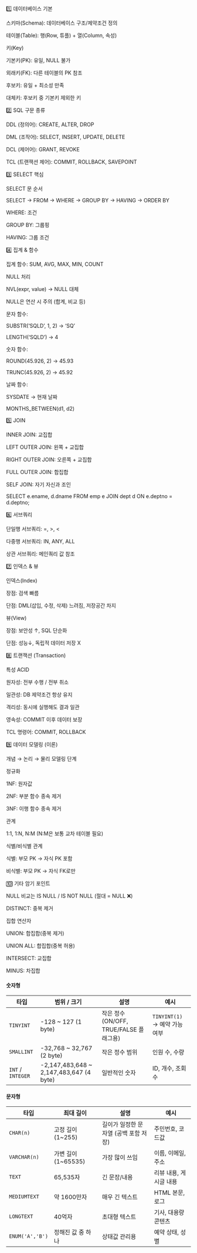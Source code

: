 1️⃣ 데이터베이스 기본

스키마(Schema): 데이터베이스 구조/제약조건 정의

테이블(Table): 행(Row, 튜플) + 열(Column, 속성)

키(Key)

기본키(PK): 유일, NULL 불가

외래키(FK): 다른 테이블의 PK 참조

후보키: 유일 + 최소성 만족

대체키: 후보키 중 기본키 제외한 키

2️⃣ SQL 구문 종류

DDL (정의어): CREATE, ALTER, DROP

DML (조작어): SELECT, INSERT, UPDATE, DELETE

DCL (제어어): GRANT, REVOKE

TCL (트랜잭션 제어): COMMIT, ROLLBACK, SAVEPOINT

3️⃣ SELECT 핵심

SELECT 문 순서

SELECT → FROM → WHERE → GROUP BY → HAVING → ORDER BY

WHERE: 조건

GROUP BY: 그룹핑

HAVING: 그룹 조건

4️⃣ 집계 & 함수

집계 함수: SUM, AVG, MAX, MIN, COUNT

NULL 처리

NVL(expr, value) → NULL 대체

NULL은 연산 시 주의 (합계, 비교 등)

문자 함수:

SUBSTR(‘SQLD’, 1, 2) → ‘SQ’

LENGTH(‘SQLD’) → 4

숫자 함수:

ROUND(45.926, 2) → 45.93

TRUNC(45.926, 2) → 45.92

날짜 함수:

SYSDATE → 현재 날짜

MONTHS_BETWEEN(d1, d2)

5️⃣ JOIN

INNER JOIN: 교집합

LEFT OUTER JOIN: 왼쪽 + 교집합

RIGHT OUTER JOIN: 오른쪽 + 교집합

FULL OUTER JOIN: 합집합

SELF JOIN: 자기 자신과 조인

SELECT e.ename, d.dname
FROM emp e
JOIN dept d ON e.deptno = d.deptno;

6️⃣ 서브쿼리

단일행 서브쿼리: =, >, <

다중행 서브쿼리: IN, ANY, ALL

상관 서브쿼리: 메인쿼리 값 참조

7️⃣ 인덱스 & 뷰

인덱스(Index)

장점: 검색 빠름

단점: DML(삽입, 수정, 삭제) 느려짐, 저장공간 차지

뷰(View)

장점: 보안성 ↑, SQL 단순화

단점: 성능↓, 독립적 데이터 저장 X

8️⃣ 트랜잭션 (Transaction)

특성 ACID

원자성: 전부 수행 / 전부 취소

일관성: DB 제약조건 항상 유지

격리성: 동시에 실행해도 결과 일관

영속성: COMMIT 이후 데이터 보장

TCL 명령어: COMMIT, ROLLBACK

9️⃣ 데이터 모델링 (이론)

개념 → 논리 → 물리 모델링 단계

정규화

1NF: 원자값

2NF: 부분 함수 종속 제거

3NF: 이행 함수 종속 제거

관계

1:1, 1:N, N:M (N:M은 보통 교차 테이블 필요)

식별/비식별 관계

식별: 부모 PK → 자식 PK 포함

비식별: 부모 PK → 자식 FK로만

🔟 기타 암기 포인트

NULL 비교는 IS NULL / IS NOT NULL (절대 = NULL ❌)

DISTINCT: 중복 제거

집합 연산자

UNION: 합집합(중복 제거)

UNION ALL: 합집합(중복 허용)

INTERSECT: 교집합

MINUS: 차집합

<h4> 숫자형 </h4>

| 타입                 | 범위 / 크기                                 | 설명                              | 예시                               |
| ------------------ | --------------------------------------- | ------------------------------- | -------------------------------- |
| `TINYINT`          | -128 ~ 127 (1 byte)                     | 작은 정수 (ON/OFF, TRUE/FALSE 플래그용) | `TINYINT(1)` → 예약 가능 여부          |
| `SMALLINT`         | -32,768 ~ 32,767 (2 byte)               | 작은 정수 범위                        | 인원 수, 수량                         |
| `INT` / `INTEGER`  | -2,147,483,648 ~ 2,147,483,647 (4 byte) | 일반적인 숫자                         | ID, 개수, 조회수                      |

<h4> 문자형 </h4>

| 타입              | 최대 길이           | 설명                     | 예시            |
| --------------- | --------------- | ---------------------- | ------------- |
| `CHAR(n)`       | 고정 길이 (1~255)   | 길이가 일정한 문자열 (공백 포함 저장) | 주민번호, 코드값     |
| `VARCHAR(n)`    | 가변 길이 (1~65535) | 가장 많이 쓰임               | 이름, 이메일, 주소   |
| `TEXT`          | 65,535자         | 긴 문장/내용                | 리뷰 내용, 게시글 내용 |
| `MEDIUMTEXT`    | 약 1600만자        | 매우 긴 텍스트               | HTML 본문, 로그   |
| `LONGTEXT`      | 40억자            | 초대형 텍스트                | 기사, 대용량 콘텐츠   |
| `ENUM('A','B')` | 정해진 값 중 하나      | 상태값 관리용                | 예약 상태, 성별     |
